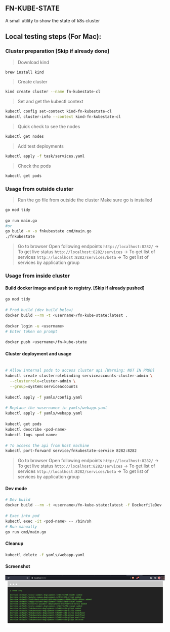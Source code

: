 ## FN-KUBE-STATE

A small utility to show the state of k8s cluster


## Local testing steps (For Mac):

### Cluster preparation [Skip if already done]
> Download kind

```bash
brew install kind
```

> Create cluster
```bash
kind create cluster --name fn-kubestate-cl
```

> Set and get the kubectl context
```bash
kubectl config set-context kind-fn-kubestate-cl
kubectl cluster-info --context kind-fn-kubestate-cl
```

> Quick check to see the nodes
```bash
kubectl get nodes
```

> Add test deployments
```bash
kubectl apply -f task/services.yaml
```

> Check the pods
```bash
kubectl get pods
```

### Usage from outside cluster
> Run the go file from outside the cluster
> Make sure go is installed
```bash
go mod tidy

go run main.go
#or
go build -v -o fnkubestate cmd/main.go
./fnkubestate
```

> Go to browser
> Open following endpoints
`http://localhost:8282/` -> To get live status
`http://localhost:8282/services` -> To get list of services
`http://localhost:8282/services/beta` -> To get list of services by application group



### Usage from inside cluster

#### Build docker image and push to registry. [Skip if already pushed]
```bash
go mod tidy

# Prod build (dev build below)
docker build --rm -t <username>/fn-kube-state:latest .

docker login -u <username>
# Enter token on prompt

docker push <username>/fn-kube-state
```

#### Cluster deployment and usage

```bash

# Allow internal pods to access cluster api [Warning: NOT IN PROD]
kubectl create clusterrolebinding serviceaccounts-cluster-admin \
  --clusterrole=cluster-admin \
  --group=system:serviceaccounts

kubectl apply -f yamls/config.yaml

# Replace the <username> in yamls/webapp.yaml 
kubectl apply -f yamls/webapp.yaml 

kubectl get pods
kubectl describe <pod-name>
kubectl logs <pod-name>

# To access the api from host machine
kubectl port-forward service/fnkubestate-service 8282:8282
```

> Go to browser
> Open following endpoints
`http://localhost:8282/` -> To get live status
`http://localhost:8282/services` -> To get list of services
`http://localhost:8282/services/beta` -> To get list of services by application group

#### Dev mode
```bash
# Dev build
docker build --rm -t <username>/fn-kube-state:latest -f DockerfileDev .

# Exec into pod
kubectl exec -it <pod-name> -- /bin/sh
# Run manually
go run cmd/main.go
```
#### Cleanup

```bash
kubectl delete -f yamls/webapp.yaml
```



#### Screenshot

<img src="screen.png" />
